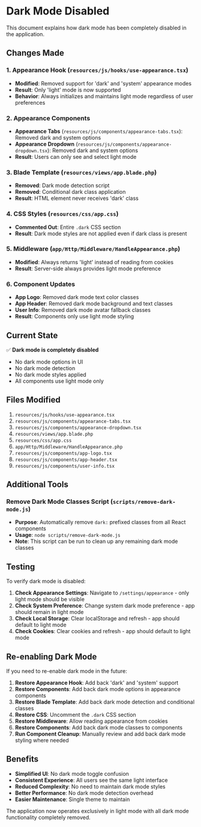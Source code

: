 # Dark Mode Disabled

This document explains how dark mode has been completely disabled in the application.

## Changes Made

### 1. Appearance Hook (`resources/js/hooks/use-appearance.tsx`)
- **Modified**: Removed support for 'dark' and 'system' appearance modes
- **Result**: Only 'light' mode is now supported
- **Behavior**: Always initializes and maintains light mode regardless of user preferences

### 2. Appearance Components
- **Appearance Tabs** (`resources/js/components/appearance-tabs.tsx`): Removed dark and system options
- **Appearance Dropdown** (`resources/js/components/appearance-dropdown.tsx`): Removed dark and system options
- **Result**: Users can only see and select light mode

### 3. Blade Template (`resources/views/app.blade.php`)
- **Removed**: Dark mode detection script
- **Removed**: Conditional dark class application
- **Result**: HTML element never receives 'dark' class

### 4. CSS Styles (`resources/css/app.css`)
- **Commented Out**: Entire `.dark` CSS section
- **Result**: Dark mode styles are not applied even if dark class is present

### 5. Middleware (`app/Http/Middleware/HandleAppearance.php`)
- **Modified**: Always returns 'light' instead of reading from cookies
- **Result**: Server-side always provides light mode preference

### 6. Component Updates
- **App Logo**: Removed dark mode text color classes
- **App Header**: Removed dark mode background and text classes
- **User Info**: Removed dark mode avatar fallback classes
- **Result**: Components only use light mode styling

## Current State

✅ **Dark mode is completely disabled**
- No dark mode options in UI
- No dark mode detection
- No dark mode styles applied
- All components use light mode only

## Files Modified

1. `resources/js/hooks/use-appearance.tsx`
2. `resources/js/components/appearance-tabs.tsx`
3. `resources/js/components/appearance-dropdown.tsx`
4. `resources/views/app.blade.php`
5. `resources/css/app.css`
6. `app/Http/Middleware/HandleAppearance.php`
7. `resources/js/components/app-logo.tsx`
8. `resources/js/components/app-header.tsx`
9. `resources/js/components/user-info.tsx`

## Additional Tools

### Remove Dark Mode Classes Script (`scripts/remove-dark-mode.js`)
- **Purpose**: Automatically remove `dark:` prefixed classes from all React components
- **Usage**: `node scripts/remove-dark-mode.js`
- **Note**: This script can be run to clean up any remaining dark mode classes

## Testing

To verify dark mode is disabled:

1. **Check Appearance Settings**: Navigate to `/settings/appearance` - only light mode should be visible
2. **Check System Preference**: Change system dark mode preference - app should remain in light mode
3. **Check Local Storage**: Clear localStorage and refresh - app should default to light mode
4. **Check Cookies**: Clear cookies and refresh - app should default to light mode

## Re-enabling Dark Mode

If you need to re-enable dark mode in the future:

1. **Restore Appearance Hook**: Add back 'dark' and 'system' support
2. **Restore Components**: Add back dark mode options in appearance components
3. **Restore Blade Template**: Add back dark mode detection and conditional classes
4. **Restore CSS**: Uncomment the `.dark` CSS section
5. **Restore Middleware**: Allow reading appearance from cookies
6. **Restore Components**: Add back dark mode classes to components
7. **Run Component Cleanup**: Manually review and add back dark mode styling where needed

## Benefits

- **Simplified UI**: No dark mode toggle confusion
- **Consistent Experience**: All users see the same light interface
- **Reduced Complexity**: No need to maintain dark mode styles
- **Better Performance**: No dark mode detection overhead
- **Easier Maintenance**: Single theme to maintain

The application now operates exclusively in light mode with all dark mode functionality completely removed.
